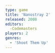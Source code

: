 ```yaml
---
type: game
title: 'Nanostray 2'
released: 2008
editors: 
  -Codemasters
players: 2
genres:
  - 'Shoot Them Up'
---
```

